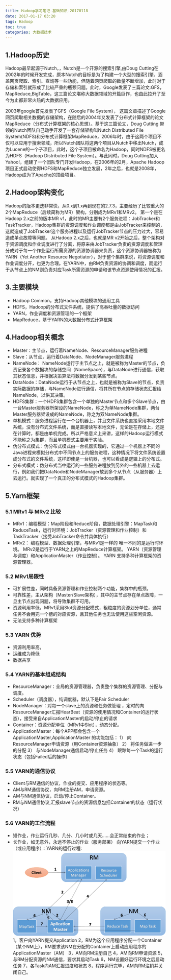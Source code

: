 ```yaml
---
title: Hadoop学习笔记-基础知识-20170118
date: 2017-01-17 03:20
tags: Hadoop
toc: true
categories: 大数据技术
---
```

## 1.Hadoop历史 ##
Hadoop最早起源于Nutch，，Nutch是一个开源的搜索引擎,由Doug Cutting在2002年的时候开发完成，原本Nutch的目标是为了构建一个大型的搜索引擎，涵盖网页爬取、索引、查询等一些功能，但随着网页爬取的数量不断增加，此时对于存储和索引就形成了比较严重的瓶颈问题。此时，Google发表了三篇论文:GFS，MapReduce,BigTable，这三篇论文堪称大数据领域的开篇巨作，也由此拉开了至今为止都非常火热的大数据应用。
<!-- more -->
2003年google首先发表了GFS（Google File System），
这篇文章描述了Google网页爬取相关数据的存储架构，在随后的2004年又发表了分布式计算框架的论文MapReduce（分布式计算框架的核心思想）。基于这三篇论文，Doug Cutting 带领的Nutch团队自己动手开发了一套存储架构叫Nutch Distributed File System(NDFS)和分布式计算框架MapReduce，2006年时，由于这两个项目不仅可以应用于搜索领域，所以Nutch团队将这两个项目从Nutch中移出Nutch，成为Lucene的一个子项目，此时，这个子项目被命名为Hadoop，同时NDFS被更名为HDFS（Hadoop Distributed File System）。与此同时，Doug Cutting加入Yahoo!，组建了一个团队专门开发Hadoop，在2006年的2月，Apache Hadoop项目正式启动使得HDFS和MapReduce独立发展，2年之后，也就是2008年，Hadoop成为了Apache的顶级项目。
## 2.Hadoop架构变化 ##
Hadoop的版本更迭非常快，从0.x到1.x再到现在的2.7.3，主要经历了比较重大的2个MapReduce（后续简称为MR）架构，分别成为MRv1和MRv2。
第一个是在Hadoop 2.x之前的版本MR v1，此时的MR主要有2个服务进程：JobTracker和TaskTracker，Hadoop集群的资源调度和作业调度都是由JobTracker来控制的，这就造成了JobTracker这个服务进程以及运行JobTracker节点的压力过大，容易造成单点故障等问题。
从Hadoop 2.x之后，也就是MR v2开始之后，整个架构对于资源调度和作业调度进行了分离，将原来由JobTracker负责的资源调度和管理分成对于每一个作业运行所需资源的资源协调器来负责，这个资源协调器被称为YARN（Yet Another Resource Negotiator），对于整个集群来说，将资源调度和作业调度分开，也更为合理。在YARN中，由RM负责资源的协调和调度，而运行于从节点上的NM则负责对应Task所需资源的申请和该节点资源使用情况的汇报。
## 3.主要模块 ##
- Hadoop Common，支持Hadoop其他模块的通用工具
- HDFS，Hadoop的分布式文件系统，提供了高吞吐量的数据访问
- YARN，作业调度和资源管理的一个框架
- MapReduce，基于YARN的大数据分布式计算框架
## 4.Hadoop相关概念 ##
- Master：主节点，运行着NameNode、ResourceManager服务进程
- Slave：从节点，运行着DataNode、NodeManager服务进程
- NameNode： NameNode运行于主节点之上，就是被称为Master的节点，负责记录各个数据块的存储空间（NameSpace），与DataNode进行通信，获取其状态信息，并根据决策算法将数据分发到某些节点。
- DataNode：DataNode运行于从节点之上，也就是被称为Slave的节点，负责实际数据的存储，与NameNode进行通信，将其所在节点的存储状态汇报给NameNode，以供其决策。
- HDFS集群：一个HDFS集群包含一个单独的Master节点和多个Slave节点，由一台Master服务器所架设的NameNode，称之为单NameNode集群，两台Master服务器架设成的NameNode，称之为双NameNode集群。
- 单机模式：服务进程运行在一个台机器上，并且文件系统也直接采用本地文件系统，没有分布式文件系统，而是直接读写本地文件，无论是在存储上，还是在计算时，都是由单机完成。所以严格意义上来讲，这样的Hadoop运行模式不能称之为集群，而且单机模式主要用于实验。
- 伪分布式模式：伪分布式模式由一台机器实现的，它通过一个机器上不同的Java进程来模拟分布式中不同节点上的服务进程，这种情况下将文件系统设置成分布式的文件系统，这样即使是一台机器，也可以看成是逻辑上的分布式。
- 分布式模式：伪分布式当中运行的一些服务进程放到另外的一些机器上去运行，例如我们把DataNode和NodeManager放到多个从节点（从服务器）上去运行。就实现了一个真正的分布式模式的Hadoop集群。
## 5.Yarn框架 ##
### 5.1 MRv1 与 MRv2 比较 ###
- MRv1：编程模型：Map阶段和Reduce阶段，数据处理引擎：MapTask和ReduceTask，运行时环境：JobTracker（资源管理和作业控制）和TaskTracker（接受JobTracker命令并具体执行）
- MRv2：
编程模型、数据处理引擎，与MRv1是一样的
唯一不同的是运行时环境。
MRv2是运行于YARN之上的MapReduce计算框架。
YARN（资源管理与调度）和ApplicationMaster（作业控制）。
YARN
支持多种计算框架的资源管理器。
### 5.2 MRv1局限性 ###
- 可扩展性差，同时具备资源管理和作业控制两个功能，集群中的瓶颈。
- 可靠性差，主从架构（Master/Slave架构），其中的主节点存在单点故障，一旦主节点出现问题，将导致集群不可用。
- 资源利用率低，MRv1采用Slot资源分配模式，粗粒度的资源划分单位，通常任务不会用完一个槽的对应资源，且其他任务也无法使用这些空闲资源。
- 无法支持多种计算框架
### 5.3 YARN 优势 ###
- 资源利用率高，
- 运维成为降低
- 数据共享
### 5.4 YARN的基本组成结构 ###
- ResourceManager：全局的资源管理器，负责整个集群的资源管理、分配与调度。
- Scheduler（调度器），纯调度器，默认下是Fair Scheduler
- NodeManager：对每一个slave上的资源和任务做管理 ，定时的向ResourceManager汇报HearBeat（资源的使用情况和Container的运行状态），接受来自ApplicationMaster的启动/停止的请求
- Container：资源分配单位（MRv1中Slot），动态分配。
- ApplicationMaster：每个APP都会包含一个 ApplicationMaster,ApplicationMaster 的功能包括：
1） 向ResourceManager申请资源（用Container资源抽象）
2） 将任务做进一步的分配
3） 与NodeManager通信启动/停止任务
4） 跟踪每一个Task的运行状态（包括Failed后的操作）
### 5.5 YARN的通信协议 ###
- Client与RM通信的协议，作业的提交、应用程序的状态等。
- AM与RM通信协议，向RM注册AM，申请资源。
- AM与NM通信协议，启动/停止Container。
- RM与NM通信协议,汇报slave节点的资源信息包括Container的状态（运行状况）
### 5.6 YARN的工作流程 ###
- 短作业，作业运行几秒、几分、几小时或几天……会正常结束的作业；
- 长作业，如无意外，永远不停止的作业（服务部署）
向YARN提交一个作业（或应用程序）：YARN的运行过程:
![image](Hadoop学习笔记-基础知识-20170118/流程图.png)
1，客户向YARN提交Application
2，RM为这个应用程序分配一个Container（某个NM上），RM要求该NM在分配的Container上启动应用程序的ApplicationMaster（AM）
3，AM向RM注册自己
4，AM向RM申请资源
5，与RM分配资源的NM通信，要求其启动Task
6，NM设置好运行环境之后启动任务
7，各Task向AM汇报进度和状态
8，程序运行完毕，AM向RM注销并关闭自己。
